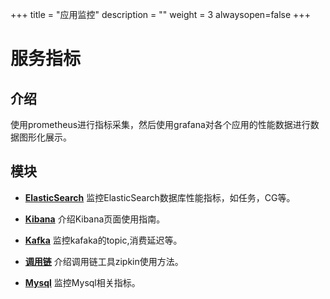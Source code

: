 +++
title = "应用监控"
description = ""
weight = 3
alwaysopen=false
+++
# 服务指标

<h2 id="1">介绍</h2>

使用prometheus进行指标采集，然后使用grafana对各个应用的性能数据进行数据图形化展示。


<h2 id="2">模块</h2>

 - [**ElasticSearch**](../application-monitoring/elasticsearch) 监控ElasticSearch数据库性能指标，如任务，CG等。

- [**Kibana**](../application-monitoring/kibana) 介绍Kibana页面使用指南。

- [**Kafka**](../application-monitoring/kafka) 监控kafaka的topic,消费延迟等。

- [**调用链**](../application-monitoring/mysql) 介绍调用链工具zipkin使用方法。

- [**Mysql**](../application-monitoring/zipkin) 监控Mysql相关指标。
